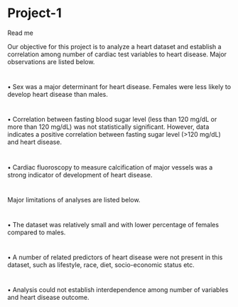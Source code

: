 # Project-1
Read me

Our objective for this project is to analyze a heart dataset and establish a correlation among number of cardiac test variables to heart disease.
Major observations are listed below.
#
•	Sex was a major determinant for heart disease. Females were less likely to develop heart disease than males.
#
•	Correlation between fasting blood sugar level (less than 120 mg/dL or more than 120 mg/dL) was not statistically significant. However, data indicates a positive correlation between fasting sugar level (>120 mg/dL) and heart disease. 
#
•	Cardiac fluoroscopy to measure calcification of major vessels was a strong indicator of development of heart disease.

#
Major limitations of analyses are listed below.
#
•	The dataset was relatively small and with lower percentage of females compared to males.
#
•	A number of related predictors of heart disease were not present in this dataset, such as lifestyle, race, diet, socio-economic status etc.
#
•	Analysis could not establish interdependence among number of variables and heart disease outcome.

